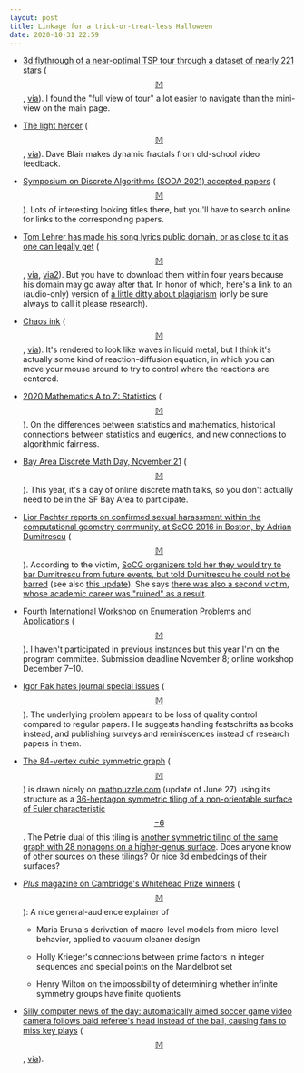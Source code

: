 ```yaml
---
layout: post
title: Linkage for a trick-or-treat-less Halloween
date: 2020-10-31 22:59
---
```

* [3d flythrough of a near-optimal TSP tour through a dataset of nearly 221 stars](http://www.math.uwaterloo.ca/tsp/star/gaia1.html) ([$$\mathbb{M}$$](https://mathstodon.xyz/@11011110/105048388019149239), [via](https://news.ycombinator.com/item?id=24807080)). I found the "full view of tour" a lot easier to navigate than the mini-view on the main page.

* [The light herder](http://lightherder.blogspot.com/) ([$$\mathbb{M}$$](https://mathstodon.xyz/@11011110/105056854067105557), [via](https://boingboing.net/2020/10/18/amazing-in-camera-patterns-with-a-video-feedback-kinetic-sculpture.html)). Dave Blair makes dynamic fractals from old-school video feedback.

* [Symposium on Discrete Algorithms (SODA 2021) accepted papers](https://www.siam.org/conferences/cm/program/accepted-papers/soda21-accepted-papers) ([$$\mathbb{M}$$](https://mathstodon.xyz/@11011110/105062503320962361)). Lots of interesting looking titles there, but you'll have to search online for links to the corresponding papers.

* [Tom Lehrer has made his song lyrics public domain, or as close to it as one can legally get](https://tomlehrersongs.com/) ([$$\mathbb{M}$$](https://mathstodon.xyz/@11011110/105076781151866254), [via](https://news.ycombinator.com/item?id=24833683), [via2](https://boingboing.net/2020/10/20/brilliant-satirist-tom-lehrers-catalog-now-in-the-public-domain.html)). But you have to download them within four years because his domain may go away after that. In honor of which, here's a link to an (audio-only) version of [a little ditty about plagiarism](https://www.youtube.com/watch?v=IL4vWJbwmqM) (only be sure always to call it please research).

* [Chaos ink](https://dev.scottdarby.com/chaos-ink/) ([$$\mathbb{M}$$](https://mathstodon.xyz/@11011110/105082966399876773), [via](https://boingboing.net/2020/10/18/chaos-ink-disturb-a-tank-of-virtual-liquid-metal.html)). It's rendered to look like waves in liquid metal, but I think it's actually some kind of reaction-diffusion equation, in which you can move your mouse around to try to control where the reactions are centered.

* [2020 Mathematics A to Z: Statistics](https://nebusresearch.wordpress.com/2020/10/21/my-all-2020-mathematics-a-to-z-statistics/) ([$$\mathbb{M}$$](https://mathstodon.xyz/@nebusj/105085756046257623)). On the differences between statistics and mathematics, historical connections between statistics and eugenics, and new connections to algorithmic fairness.

* [Bay Area Discrete Math Day, November 21](https://sites.google.com/view/bad-math-day-spring-2020/home) ([$$\mathbb{M}$$](https://mathstodon.xyz/@11011110/105091339250415859)). This year, it's a day of online discrete math talks, so you don't actually need to be in the SF Bay Area to participate.

* [Lior Pachter reports on confirmed sexual harassment within the computational geometry community, at SoCG 2016 in Boston, by Adrian Dumitrescu](https://liorpachter.wordpress.com/2020/09/10/sexual-harassment-case-number-1052/) ([$$\mathbb{M}$$](https://mathstodon.xyz/@11011110/105097516664950105)). According to the victim, [SoCG organizers told her they would try to bar Dumitrescu from future events, but told Dumitrescu he could not be barred](https://twitter.com/RupeiXu/status/1302069912286957571) (see also [this update](https://twitter.com/RupeiXu/status/1310211818716049409)). She says [there was also a second victim, whose academic career was "ruined" as a result](https://twitter.com/RupeiXu/status/1303309158427615234).

* [Fourth International Workshop on Enumeration Problems and Applications](https://sites.google.com/view/wepa2020) ([$$\mathbb{M}$$](https://mathstodon.xyz/@11011110/105102101211362136)). I haven't participated in previous instances but this year I'm on the program committee. Submission deadline November 8; online workshop December 7–10.

* [Igor Pak hates journal special issues](https://igorpak.wordpress.com/2020/10/26/the-guest-publishing-scam/) ([$$\mathbb{M}$$](https://mathstodon.xyz/@11011110/105116591625994062)). The underlying problem appears to be loss of quality control compared to regular papers. He suggests handling festschrifts as books instead, and publishing surveys and reminiscences instead of research papers in them.

* [The 84-vertex cubic symmetric graph](http://atlas.gregas.eu/graphs/31) ([$$\mathbb{M}$$](https://mathstodon.xyz/@11011110/105121991976224491)) is drawn nicely on [mathpuzzle.com](http://www.mathpuzzle.com/) (update of June 27) using its structure as a [36-heptagon symmetric tiling of a non-orientable surface of Euler characteristic $$-6$$](https://www.abstract-polytopes.com/atlas/504/156/3.html). The Petrie dual of this tiling is [another symmetric tiling of the same graph with 28 nonagons on a higher-genus surface](https://www.abstract-polytopes.com/atlas/504/156/9.html). Does anyone know of other sources on these tilings? Or nice 3d embeddings of their surfaces?

* [_Plus_ magazine on Cambridge's Whitehead Prize winners](https://plus.maths.org/content/prize-young-mathematicians) ([$$\mathbb{M}$$](https://mathstodon.xyz/@11011110/105128113002070698)):  A nice general-audience explainer of

  * Maria Bruna's derivation of macro-level models from micro-level behavior, applied to vacuum cleaner design

  * Holly Krieger's connections between prime factors in integer sequences and special points on the Mandelbrot set

  * Henry Wilton on the impossibility of determining whether infinite symmetry groups have finite quotients

* [Silly computer news of the day: automatically aimed soccer game video camera follows bald referee's head instead of the ball, causing fans to miss key plays](https://www.iflscience.com/technology/ai-camera-ruins-soccar-game-for-fans-after-mistaking-referees-bald-head-for-ball/) ([$$\mathbb{M}$$](https://mathstodon.xyz/@11011110/105131999819480420), [via](https://news.ycombinator.com/item?id=24955651
)).
